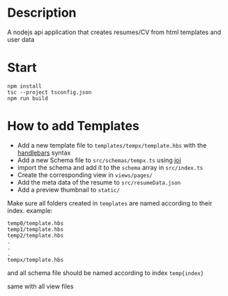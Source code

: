 # Description

A nodejs api application that creates resumes/CV from html templates and user data

# Start

```
npm install
tsc --project tsconfig.json
npm run build
```

# How to add Templates

- Add a new template file to `templates/tempx/template.hbs` with the [handlebars](https://handlebars.org) syntax
- Add a new Schema file to `src/schemas/tempx.ts` using [joi](https://joi.org)
- import the schema and add it to the `schema` array in `src/index.ts`
- Create the corresponding view in `views/pages/`
- Add the meta data of the resume to `src/resumeData.json`
- Add a preview thumbnail to `static/`

Make sure all folders created in `templates` are named according to their index. example:
```
temp0/template.hbs
temp1/template.hbs
temp2/template.hbs
.
.
.
tempx/template.hbs
```

and all schema file should be named according to index `temp{index}`

same with all view files
